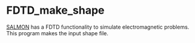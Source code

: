 # FDTD_make_shape

[SALMON](#https://github.com/SALMON-TDDFT/SALMON) has a FDTD functionality to simulate electromagnetic problems. This program makes the input shape file.



